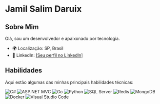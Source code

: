 # Jamil Salim Daruix

## Sobre Mim

Olá, sou um desenvolvedor e apaixonado por tecnologia. 

- 🌍 Localização: SP, Brasil
- 💼 LinkedIn: [[Seu perfil no LinkedIn]](https://www.linkedin.com/in/jamil-salim-daruix/)


## Habilidades

Aqui estão algumas das minhas principais habilidades técnicas:

![C#](https://img.icons8.com/color/48/000000/c-sharp-logo.png) ![ASP.NET MVC](https://img.icons8.com/color/48/000000/asp.png) ![Go](https://img.icons8.com/color/48/000000/golang.png) ![Python](https://img.icons8.com/color/48/000000/python.png) ![SQL Server](https://img.icons8.com/color/48/000000/microsoft-sql-server.png) ![Redis](https://img.icons8.com/color/48/000000/redis.png) ![MongoDB](https://img.icons8.com/color/48/000000/mongodb.png) ![Docker](https://img.icons8.com/color/48/000000/docker.png) ![Visual Studio Code](https://img.icons8.com/color/48/000000/visual-studio-code-2019.png)
